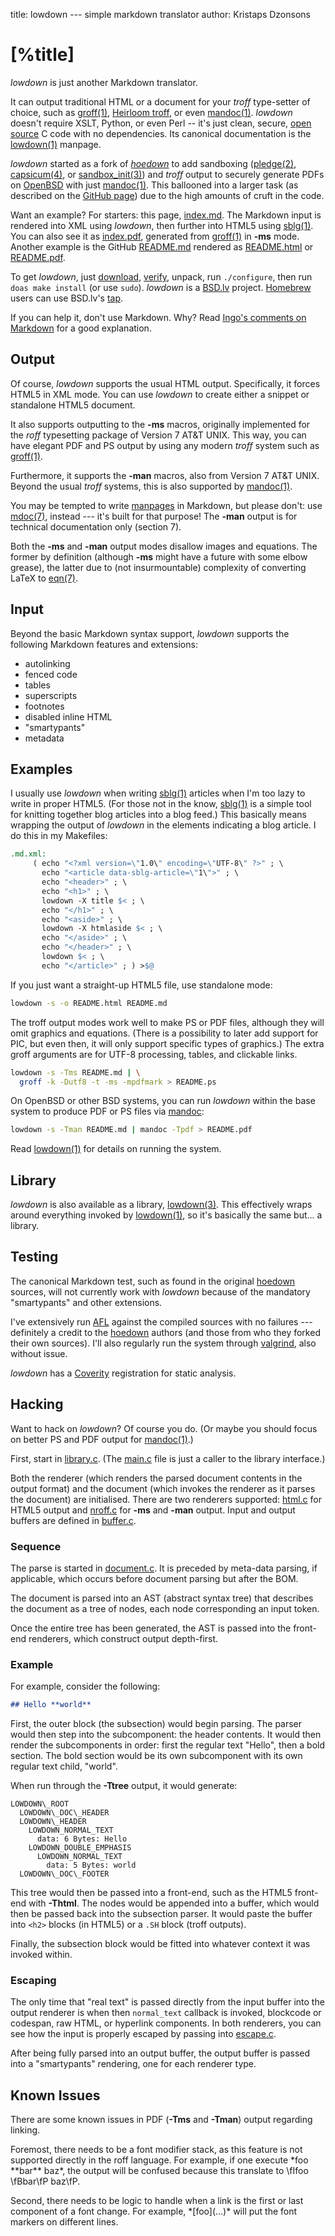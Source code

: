 title: lowdown --- simple markdown translator
author: Kristaps Dzonsons

# [%title]

*lowdown* is just another Markdown translator.

It can output traditional HTML or a document for your *troff*
type-setter of choice, such as [groff(1)](https://www.gnu.org/s/groff/),
[Heirloom troff](http://heirloom.sourceforge.net/doctools.html), or even
[mandoc(1)](http://man.openbsd.org/mandoc).  *lowdown* doesn't require
XSLT, Python, or even Perl -- it's just clean, secure, [open
source](http://opensource.org/licenses/ISC) C code with no dependencies.
Its canonical documentation is the [lowdown(1)](lowdown.1.html) manpage.

*lowdown* started as a fork of
*[hoedown](https://github.com/hoedown/hoedown)* to add sandboxing
([pledge(2)](http://man.openbsd.org/pledge),
[capsicum(4)](https://www.freebsd.org/cgi/man.cgi?query=capsicum&sektion=4),
or
[sandbox\_init(3)](https://developer.apple.com/legacy/library/documentation/Darwin/Reference/ManPages/man3/sandbox_init.3.html))
and *troff* output to securely generate PDFs on
[OpenBSD](http://www.openbsd.org) with just
[mandoc(1)](http://man.openbsd.org/mandoc).  This ballooned into a
larger task (as described on the [GitHub
page](https://github.com/kristapsdz/lowdown)) due to the high amounts of
cruft in the code.

Want an example?  For starters: this page, [index.md](index.md).  The
Markdown input is rendered into XML using *lowdown*, then further into
HTML5 using [sblg(1)](https://kristaps.bsd.lv/sblg).  You can also see
it as [index.pdf](index.pdf), generated from
[groff(1)](https://www.gnu.org/s/groff/) in **-ms** mode.  Another
example is the GitHub [README.md](README.md) rendered as
[README.html](README.html) or [README.pdf](README.pdf).

To get *lowdown*, just [download](snapshots/lowdown.tar.gz),
[verify](snapshots/lowdown.tar.gz.sha512), unpack, run `./configure`,
then run `doas make install` (or use `sudo`).  *lowdown* is a
[BSD.lv](https://bsd.lv) project.
[Homebrew](https://brew.sh) users can use BSD.lv's
[tap](https://github.com/kristapsdz/homebrew-repo).

If you can help it,
don't use Markdown.  Why? Read [Ingo's comments on
Markdown](https://undeadly.org/cgi?action=article&sid=20170304230520)
for a good explanation.

## Output

Of course, *lowdown* supports the usual HTML output. Specifically, it
forces HTML5 in XML mode.  You can use *lowdown* to create either a
snippet or standalone HTML5 document.

It also supports outputting to the **-ms** macros, originally
implemented for the *roff* typesetting package of Version 7 AT&T UNIX.
This way, you can have elegant PDF and PS output by using any modern
*troff* system such as [groff(1)](https://www.gnu.org/s/groff).

Furthermore, it supports the **-man** macros, also from Version 7
AT&T UNIX.  Beyond the usual *troff* systems, this is also supported by
[mandoc(1)](http://mdocml.bsd.lv).

You may be tempted to write [manpages](http://man.openbsd.org) in
Markdown, but please don't: use [mdoc(7)](http://man.openbsd.org/mdoc),
instead --- it's built for that purpose!  The **-man** output is for
technical documentation only (section 7).

Both the **-ms** and **-man** output modes disallow images and
equations.  The former by definition (although **-ms** might have a
future with some elbow grease), the latter due to (not insurmountable)
complexity of converting LaTeX to [eqn(7)](http://man.openbsd.org/eqn).

## Input

Beyond the basic Markdown syntax support, *lowdown* supports the
following Markdown features and extensions:

- autolinking
- fenced code
- tables
- superscripts
- footnotes
- disabled inline HTML
- "smartypants"
- metadata

## Examples

I usually use *lowdown* when writing
[sblg(1)](https://kristaps.bsd.lv/sblg) articles when I'm too lazy to
write in proper HTML5.
(For those not in the know, [sblg(1)](https://kristaps.bsd.lv/sblg) is a
simple tool for knitting together blog articles into a blog feed.)
This basically means wrapping the output of *lowdown* in the elements
indicating a blog article.
I do this in my Makefiles:

```Makefile
.md.xml:
     ( echo "<?xml version=\"1.0\" encoding=\"UTF-8\" ?>" ; \
       echo "<article data-sblg-article=\"1\">" ; \
       echo "<header>" ; \
       echo "<h1>" ; \
       lowdown -X title $< ; \
       echo "</h1>" ; \
       echo "<aside>" ; \
       lowdown -X htmlaside $< ; \
       echo "</aside>" ; \
       echo "</header>" ; \
       lowdown $< ; \
       echo "</article>" ; ) >$@
```

If you just want a straight-up HTML5 file, use standalone mode:

```sh
lowdown -s -o README.html README.md
```

The troff output modes work well to make PS or PDF files, although they
will omit graphics and equations.
(There is a possibility to later add support for PIC, but even then, it
will only support specific types of graphics.)
The extra groff arguments are for UTF-8 processing, tables, and
clickable links.

```sh
lowdown -s -Tms README.md | \
  groff -k -Dutf8 -t -ms -mpdfmark > README.ps
```

On OpenBSD or other BSD systems, you can run *lowdown* within the base
system to produce PDF or PS files via [mandoc](http://mdocml.bsd.lv):

```sh
lowdown -s -Tman README.md | mandoc -Tpdf > README.pdf
```

Read [lowdown(1)](lowdown.1.html) for details on running the system.

## Library

*lowdown* is also available as a library, [lowdown(3)](lowdown.3.html).
This effectively wraps around everything invoked by
[lowdown(1)](lowdown.1.html), so it's basically the same but... a
library.

## Testing

The canonical Markdown test, such as found in the original
[hoedown](https://github.com/hoedown/hoedown) sources, will not
currently work with *lowdown* because of the mandatory "smartypants" and
other extensions.

I've extensively run [AFL](http://lcamtuf.coredump.cx/afl/) against the
compiled sources with no failures --- definitely a credit to
the [hoedown](https://github.com/hoedown/hoedown) authors (and those
from who they forked their own sources).  I'll also regularly run the system
through [valgrind](http://valgrind.org/), also without issue.

*lowdown* has a [Coverity](https://scan.coverity.com/projects/lowdown)
registration for static analysis.

## Hacking

Want to hack on *lowdown*?  Of course you do.  (Or maybe you should
focus on better PS and PDF output for
[mandoc(1)](http://mdocml.bsd.lv).)

First, start in
[library.c](https://github.com/kristapsdz/lowdown/blob/master/library.c).
(The [main.c](https://github.com/kristapsdz/lowdown/blob/master/main.c)
file is just a caller to the library interface.)

Both the renderer (which renders the parsed document contents in the
output format) and the document (which invokes the renderer as it parses
the document) are initialised.  There are two renderers supported:
[html.c](https://github.com/kristapsdz/lowdown/blob/master/html.c) for
HTML5 output and
[nroff.c](https://github.com/kristapsdz/lowdown/blob/master/nroff.c) for
**-ms** and **-man** output.
Input and output buffers are defined in
[buffer.c](https://github.com/kristapsdz/lowdown/blob/master/buffer.c).

### Sequence

The parse is started in
[document.c](https://github.com/kristapsdz/lowdown/blob/master/document.c).
It is preceded by meta-data parsing, if applicable, which occurs before
document parsing but after the BOM.

The document is parsed into an AST (abstract syntax tree) that describes
the document as a tree of nodes, each node corresponding an input token.

Once the entire tree has been generated, the AST is passed into the
front-end renderers, which construct output depth-first.

### Example

For example, consider the following:

```markdown
## Hello **world**
```

First, the outer block (the subsection) would begin parsing.  The parser
would then step into the subcomponent: the header contents.  It would
then render the subcomponents in order: first the regular text "Hello",
then a bold section.  The bold section would be its own subcomponent
with its own regular text child, "world".

When run through the **-Ttree** output, it would generate:

```
LOWDOWN\_ROOT
  LOWDOWN\_DOC\_HEADER
  LOWDOWN\_HEADER
    LOWDOWN_NORMAL_TEXT
      data: 6 Bytes: Hello 
    LOWDOWN_DOUBLE_EMPHASIS
      LOWDOWN_NORMAL_TEXT
        data: 5 Bytes: world
  LOWDOWN\_DOC\_FOOTER
```

This tree would then be passed into a front-end, such as the HTML5
front-end with **-Thtml**.  The nodes would be appended into a buffer,
which would then be passed back into the subsection parser.  It would
paste the buffer into `<h2>` blocks (in HTML5) or a `.SH` block (troff
outputs).

Finally, the subsection block would be fitted into whatever context it
was invoked within.

### Escaping

The only time that "real text" is passed directly from the input buffer
into the output renderer is when then `normal_text` callback is invoked,
blockcode or codespan, raw HTML, or hyperlink components.  In both
renderers, you can see how the input is properly escaped by passing into
[escape.c](https://github.com/kristapsdz/lowdown/blob/master/escape.c).

After being fully parsed into an output buffer, the output buffer is
passed into a "smartypants" rendering, one for each renderer type.

## Known Issues

There are some known issues in PDF (**-Tms** and **-Tman**) output
regarding linking.

Foremost, there needs to be a font modifier stack, as this feature is
not supported directly in the roff language.
For example, if one execute \*foo \*\*bar\*\* baz\*, the output will be
confused because this translate to \fIfoo \fBbar\fP baz\fP. 

Second, there needs to be logic to handle when a link is the first or
last component of a font change.  For example, \*\[foo\](...)\* will put
the font markers on different lines.
